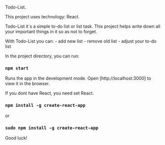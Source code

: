 Todo-List.

This project uses technology: React.

Todo-List it`s a simple to-do list or list task.
This project helps write down all your important things in it so as not to forget.

With Todo-List you can:
    - add new list
    - remove old list 
    - adjust your to-do list



In the project directory, you can run:

### `npm start`

Runs the app in the development mode.
Open [http://localhost:3000] to view it in the browser.


If you dont have React, you need set React.

### `npm install -g create-react-app` 

or 

### `sudo npm install -g create-react-app` 

Good luck!

